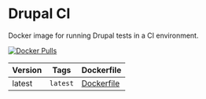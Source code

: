 Drupal CI
=========

Docker image for running Drupal tests in a CI environment.

[![Docker Pulls](https://img.shields.io/docker/pulls/zerolab/drupal-ci.svg?maxAge=2592000)](https://hub.docker.com/r/zerolab/drupal-ci)


| Version | Tags | Dockerfile |
| --- | --- | --- |
| latest | `latest` | [Dockerfile](https://github.com/zerolab/drupal-ci/blob/master/Dockerfile) |
